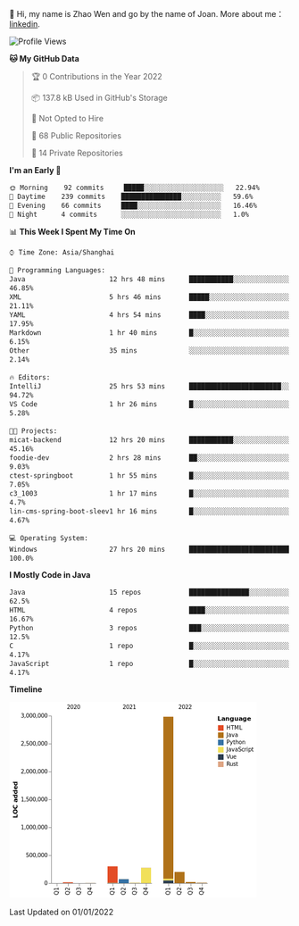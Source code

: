 :wave: Hi, my name is Zhao Wen and go by the name of Joan.
More about me： [linkedin](https://www.linkedin.com/in/itwzhao/).





<!--START_SECTION:waka-->
![Profile Views](http://img.shields.io/badge/Profile%20Views-0-blue)

**🐱 My GitHub Data** 

> 🏆 0 Contributions in the Year 2022
 > 
> 📦 137.8 kB Used in GitHub's Storage 
 > 
> 🚫 Not Opted to Hire
 > 
> 📜 68 Public Repositories 
 > 
> 🔑 14 Private Repositories  
 > 
**I'm an Early 🐤** 

```text
🌞 Morning    92 commits     █████░░░░░░░░░░░░░░░░░░░░   22.94% 
🌆 Daytime    239 commits    ███████████████░░░░░░░░░░   59.6% 
🌃 Evening    66 commits     ████░░░░░░░░░░░░░░░░░░░░░   16.46% 
🌙 Night      4 commits      ░░░░░░░░░░░░░░░░░░░░░░░░░   1.0%

```


📊 **This Week I Spent My Time On** 

```text
⌚︎ Time Zone: Asia/Shanghai

💬 Programming Languages: 
Java                     12 hrs 48 mins      ███████████░░░░░░░░░░░░░░   46.85% 
XML                      5 hrs 46 mins       █████░░░░░░░░░░░░░░░░░░░░   21.11% 
YAML                     4 hrs 54 mins       ████░░░░░░░░░░░░░░░░░░░░░   17.95% 
Markdown                 1 hr 40 mins        █░░░░░░░░░░░░░░░░░░░░░░░░   6.15% 
Other                    35 mins             ░░░░░░░░░░░░░░░░░░░░░░░░░   2.14%

🔥 Editors: 
IntelliJ                 25 hrs 53 mins      ███████████████████████░░   94.72% 
VS Code                  1 hr 26 mins        █░░░░░░░░░░░░░░░░░░░░░░░░   5.28%

🐱‍💻 Projects: 
micat-backend            12 hrs 20 mins      ███████████░░░░░░░░░░░░░░   45.16% 
foodie-dev               2 hrs 28 mins       ██░░░░░░░░░░░░░░░░░░░░░░░   9.03% 
ctest-springboot         1 hr 55 mins        █░░░░░░░░░░░░░░░░░░░░░░░░   7.05% 
c3_1003                  1 hr 17 mins        █░░░░░░░░░░░░░░░░░░░░░░░░   4.7% 
lin-cms-spring-boot-sleev1 hr 16 mins        █░░░░░░░░░░░░░░░░░░░░░░░░   4.67%

💻 Operating System: 
Windows                  27 hrs 20 mins      █████████████████████████   100.0%

```

**I Mostly Code in Java** 

```text
Java                     15 repos            ███████████████░░░░░░░░░░   62.5% 
HTML                     4 repos             ████░░░░░░░░░░░░░░░░░░░░░   16.67% 
Python                   3 repos             ███░░░░░░░░░░░░░░░░░░░░░░   12.5% 
C                        1 repo              █░░░░░░░░░░░░░░░░░░░░░░░░   4.17% 
JavaScript               1 repo              █░░░░░░░░░░░░░░░░░░░░░░░░   4.17%

```


**Timeline**

![Chart not found](https://raw.githubusercontent.com/ybqdren/ybqdren/main/charts/bar_graph.png) 


 Last Updated on 01/01/2022
<!--END_SECTION:waka-->

